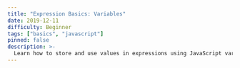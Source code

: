 ```yaml
---
title: "Expression Basics: Variables"
date: 2019-12-11
difficulty: Beginner
tags: ["basics", "javascript"]
pinned: false
description: >-
  Learn how to store and use values in expressions using JavaScript variables.
---
```


[MDN Referance]: https://developer.mozilla.org/en-US/docs/Learn/JavaScript/First_steps/Variables
